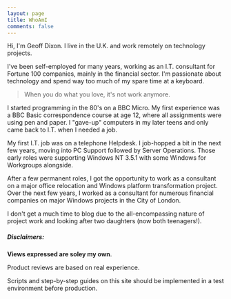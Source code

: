 ```yaml
---
layout: page
title: WhoAmI
comments: false
---
```


Hi, I'm Geoff Dixon. I live in the U.K. and work remotely on technology projects.

I've been self-employed for many years, working as an I.T. consultant for Fortune 100 companies, mainly in the financial sector.
I'm passionate about technology and spend way too much of my spare time at a keyboard.

> When you do what you love, it's not work anymore.

I started programming in the 80's on a BBC Micro.  My first experience was a BBC Basic correspondence course at age 12, where all assignments were using pen and paper.
I "gave-up" computers in my later teens and only came back to I.T. when I needed a job.

My first I.T. job was on a telephone Helpdesk. I job-hopped a bit in the next few years, moving into PC Support followed by Server Operations. Those early roles were supporting Windows NT 3.5.1 with some Windows for Workgroups alongside.

After a few permanent roles, I got the opportunity to work as a consultant on a major office relocation and Windows platform transformation project. Over the next few years, I worked as a consultant for numerous financial companies on major Windows projects in the City of London.

I don't get a much time to blog due to the all-encompassing nature of project work and looking after two daughters (now both teenagers!).

##### Disclaimers:
**Views expressed are soley my own**.

Product reviews are based on real experience.

Scripts and step-by-step guides on this site should be implemented in a test environment before production.
